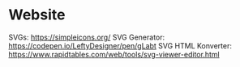 # Website

SVGs: https://simpleicons.org/
SVG Generator: https://codepen.io/LeftyDesigner/pen/gLabt
SVG HTML Konverter: https://www.rapidtables.com/web/tools/svg-viewer-editor.html
